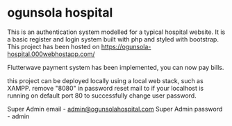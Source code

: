 # ogunsola hospital
This is an authentication system modelled for a typical hospital website. It is a basic register and login system built with php and styled with bootstrap.
This project has been hosted on https://ogunsola-hospital.000webhostapp.com/

Flutterwave payment system has been implemented, you can now pay bills.


this project can be deployed locally using a local web stack, such as XAMPP.
remove "8080" in password reset mail to if your localhost is running on default port 80 to successfully change user password.

Super Admin email - admin@ogunsolahospital.com
Super Admin password - admin
